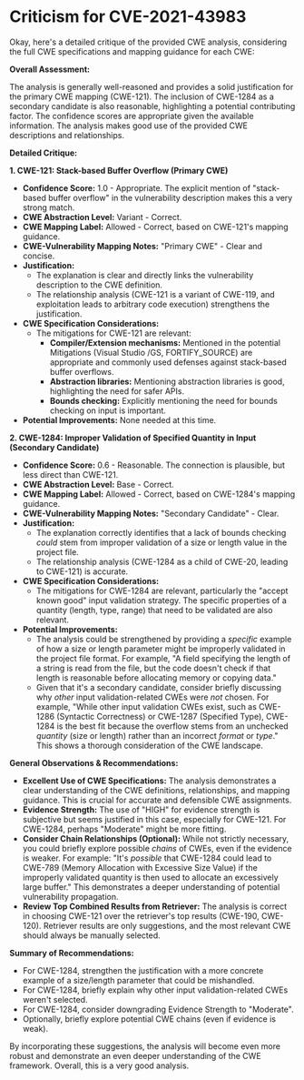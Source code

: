 # Criticism for CVE-2021-43983

Okay, here's a detailed critique of the provided CWE analysis, considering the full CWE specifications and mapping guidance for each CWE:

**Overall Assessment:**

The analysis is generally well-reasoned and provides a solid justification for the primary CWE mapping (CWE-121). The inclusion of CWE-1284 as a secondary candidate is also reasonable, highlighting a potential contributing factor. The confidence scores are appropriate given the available information. The analysis makes good use of the provided CWE descriptions and relationships.

**Detailed Critique:**

**1. CWE-121: Stack-based Buffer Overflow (Primary CWE)**

*   **Confidence Score:** 1.0 - Appropriate. The explicit mention of "stack-based buffer overflow" in the vulnerability description makes this a very strong match.
*   **CWE Abstraction Level:** Variant - Correct.
*   **CWE Mapping Label:** Allowed - Correct, based on CWE-121's mapping guidance.
*   **CWE-Vulnerability Mapping Notes:** "Primary CWE" -  Clear and concise.
*   **Justification:**
    *   The explanation is clear and directly links the vulnerability description to the CWE definition.
    *   The relationship analysis (CWE-121 is a variant of CWE-119, and exploitation leads to arbitrary code execution) strengthens the justification.
*   **CWE Specification Considerations:**
    *   The mitigations for CWE-121 are relevant:
        *   **Compiler/Extension mechanisms:**  Mentioned in the potential Mitigations (Visual Studio /GS, FORTIFY_SOURCE) are appropriate and commonly used defenses against stack-based buffer overflows.
        *    **Abstraction libraries:**  Mentioning abstraction libraries is good, highlighting the need for safer APIs.
        *    **Bounds checking:** Explicitly mentioning the need for bounds checking on input is important.
*   **Potential Improvements:**  None needed at this time.

**2. CWE-1284: Improper Validation of Specified Quantity in Input (Secondary Candidate)**

*   **Confidence Score:** 0.6 - Reasonable. The connection is plausible, but less direct than CWE-121.
*   **CWE Abstraction Level:** Base - Correct.
*   **CWE Mapping Label:** Allowed - Correct, based on CWE-1284's mapping guidance.
*   **CWE-Vulnerability Mapping Notes:** "Secondary Candidate" - Clear.
*   **Justification:**
    *   The explanation correctly identifies that a lack of bounds checking *could* stem from improper validation of a size or length value in the project file.
    *   The relationship analysis (CWE-1284 as a child of CWE-20, leading to CWE-121) is accurate.
*   **CWE Specification Considerations:**
    *   The mitigations for CWE-1284 are relevant, particularly the "accept known good" input validation strategy. The specific properties of a quantity (length, type, range) that need to be validated are also relevant.
*   **Potential Improvements:**
    *   The analysis could be strengthened by providing a *specific* example of how a size or length parameter might be improperly validated in the project file format.  For example, "A field specifying the length of a string is read from the file, but the code doesn't check if that length is reasonable before allocating memory or copying data."
    *   Given that it's a secondary candidate, consider briefly discussing why *other* input validation-related CWEs were *not* chosen. For example, "While other input validation CWEs exist, such as CWE-1286 (Syntactic Correctness) or CWE-1287 (Specified Type), CWE-1284 is the best fit because the overflow stems from an unchecked *quantity* (size or length) rather than an incorrect *format* or *type*."  This shows a thorough consideration of the CWE landscape.

**General Observations & Recommendations:**

*   **Excellent Use of CWE Specifications:** The analysis demonstrates a clear understanding of the CWE definitions, relationships, and mapping guidance. This is crucial for accurate and defensible CWE assignments.
*   **Evidence Strength:** The use of "HIGH" for evidence strength is subjective but seems justified in this case, especially for CWE-121.  For CWE-1284, perhaps "Moderate" might be more fitting.
*   **Consider Chain Relationships (Optional):** While not strictly necessary, you could briefly explore possible *chains* of CWEs, even if the evidence is weaker. For example: "It's *possible* that CWE-1284 could lead to CWE-789 (Memory Allocation with Excessive Size Value) if the improperly validated quantity is then used to allocate an excessively large buffer."  This demonstrates a deeper understanding of potential vulnerability propagation.
*   **Review Top Combined Results from Retriever:** The analysis is correct in choosing CWE-121 over the retriever's top results (CWE-190, CWE-120). Retriever results are only suggestions, and the most relevant CWE should always be manually selected.

**Summary of Recommendations:**

*   For CWE-1284, strengthen the justification with a more concrete example of a size/length parameter that could be mishandled.
*   For CWE-1284, briefly explain why other input validation-related CWEs weren't selected.
*   For CWE-1284, consider downgrading Evidence Strength to "Moderate".
*   Optionally, briefly explore potential CWE chains (even if evidence is weak).

By incorporating these suggestions, the analysis will become even more robust and demonstrate an even deeper understanding of the CWE framework. Overall, this is a very good analysis.